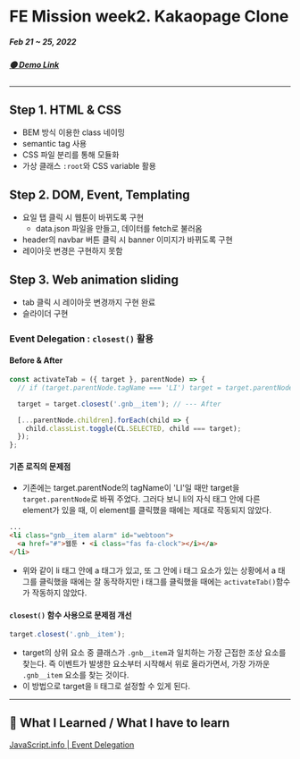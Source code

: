 # FE Mission week2. Kakaopage Clone

##### Feb 21 ~ 25, 2022

##### [🟡 Demo Link](https://jaypedia.github.io/fe-kakaopage/)

---

## Step 1. HTML & CSS

- BEM 방식 이용한 class 네이밍
- semantic tag 사용
- CSS 파일 분리를 통해 모듈화
- 가상 클래스 `:root`와 CSS variable 활용

## Step 2. DOM, Event, Templating

- 요일 탭 클릭 시 웹툰이 바뀌도록 구현
  - data.json 파일을 만들고, 데이터를 fetch로 불러옴
- header의 navbar 버튼 클릭 시 banner 이미지가 바뀌도록 구현
- 레이아웃 변경은 구현하지 못함

## Step 3. Web animation sliding

- tab 클릭 시 레이아웃 변경까지 구현 완료
- 슬라이더 구현

### Event Delegation : `closest()` 활용

#### Before & After

```js
const activateTab = ({ target }, parentNode) => {
  // if (target.parentNode.tagName === 'LI') target = target.parentNode; --- Before

  target = target.closest('.gnb__item'); // --- After

  [...parentNode.children].forEach(child => {
    child.classList.toggle(CL.SELECTED, child === target);
  });
};
```

#### 기존 로직의 문제점

- 기존에는 target.parentNode의 tagName이 'LI'일 때만 target을 `target.parentNode`로 바꿔 주었다. 그러다 보니 li의 자식 태그 안에 다른 element가 있을 때, 이 element를 클릭했을 때에는 제대로 작동되지 않았다.

```html
...
<li class="gnb__item alarm" id="webtoon">
  <a href="#">웹툰 • <i class="fas fa-clock"></i></a>
</li>
```

- 위와 같이 li 태그 안에 a 태그가 있고, 또 그 안에 i 태그 요소가 있는 상황에서 a 태그를 클릭했을 때에는 잘 동작하지만 i 태그를 클릭했을 때에는 `activateTab()`함수가 작동하지 않았다.

#### `closest()` 함수 사용으로 문제점 개선

```js
target.closest('.gnb__item');
```

- target의 상위 요소 중 클래스가 `.gnb__item`과 일치하는 가장 근접한 조상 요소를 찾는다. 즉 이벤트가 발생한 요소부터 시작해서 위로 올라가면서, 가장 가까운 `.gnb__item` 요소를 찾는 것이다.
- 이 방법으로 target을 li 태그로 설정할 수 있게 된다.

---

## 📓 What I Learned / What I have to learn

[JavaScript.info | Event Delegation](https://ko.javascript.info/event-delegation)
